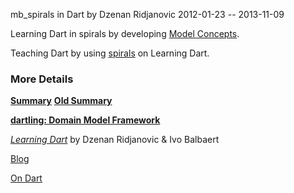 mb_spirals in Dart
by Dzenan Ridjanovic
2012-01-23 -- 2013-11-09

Learning Dart in spirals by developing
[Model Concepts](https://github.com/dzenanr/model_concepts).

Teaching Dart by using [spirals](https://github.com/dzenanr/mb_spirals) on Learning Dart.

### More Details

[**Summary**](http://goo.gl/KEaHDL)
[**Old Summary**](http://goo.gl/DqF7d)

[**dartling: Domain Model Framework**](http://goo.gl/Fd08zZ)

[*Learning Dart*](http://www.packtpub.com/learning-dart/book) by Dzenan Ridjanovic & Ivo Balbaert

[Blog](http://dzenanr.github.io/)

[On Dart](https://plus.google.com/+OndartMe)





